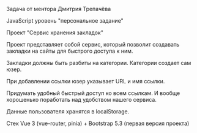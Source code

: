 Задача от ментора Дмитрия Трепачёва

JavaScript уровень "персональное задание"

Проект "Сервис хранения закладок"

Проект представляет собой сервис, который позволит создавать
закладки на сайты для быстрого доступа к ним.

Закладки должны быть разбиты на категории.
Категории создает сам юзер.

При добавлении ссылки юзер указывает URL и имя ссылки.

Придумать удобный быстрый доступ ко всем ссылкам.
И вообще хорошенько поработать над удобством нашего сервиса.

Данные пользователя хранятся в localStorage.

Стек
Vue 3 (vue-router, pinia) + Bootstrap 5.3 (первая версия проекта)
